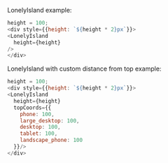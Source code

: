 LonelyIsland example:

```js
height = 100;
<div style={{height: `${height * 2}px`}}>
<LonelyIsland
  height={height}
/>
</div>
```


LonelyIsland with custom distance from top example:

```js
height = 100;
<div style={{height: `${height * 2}px`}}>
<LonelyIsland
  height={height}
  topCoords={{
    phone: 100,
    large_desktop: 100,
    desktop: 100,
    tablet: 100,
    landscape_phone: 100
  }}/>
</div>
```
